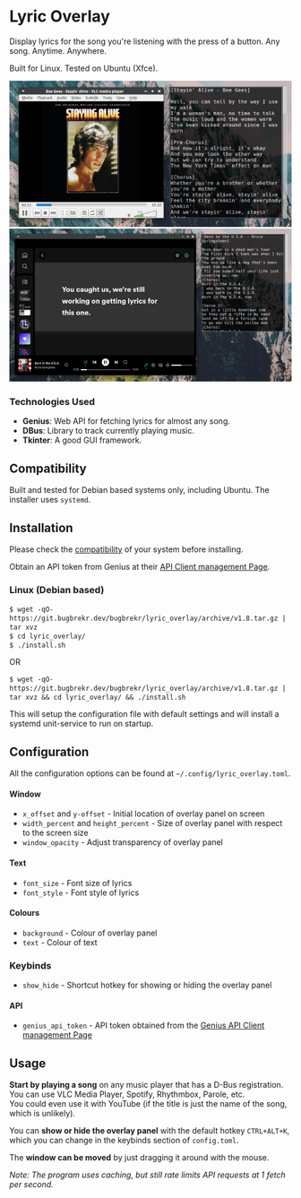 # Lyric Overlay
Display lyrics for the song you're listening with the press of a button.
Any song. Anytime. Anywhere.

Built for Linux. Tested on Ubuntu (Xfce).

![vlc_demo](images/vlc_demo.png) 
![spotify_demo](images/spotify_demo.png)

### Technologies Used
 - **Genius**: Web API for fetching lyrics for almost any song.
 - **DBus**: Library to track currently playing music.
 - **Tkinter**: A good GUI framework.

## Compatibility
Built and tested for Debian based systems only, including Ubuntu.
The installer uses `systemd`.

## Installation
Please check the [compatibility](#compatibility) of your system before installing.

Obtain an API token from Genius at their [API Client management Page](https://genius.com/api-clients).
### Linux (Debian based)
```
$ wget -qO- https://git.bugbrekr.dev/bugbrekr/lyric_overlay/archive/v1.8.tar.gz | tar xvz
$ cd lyric_overlay/ 
$ ./install.sh
```
OR
```
$ wget -qO- https://git.bugbrekr.dev/bugbrekr/lyric_overlay/archive/v1.8.tar.gz | tar xvz && cd lyric_overlay/ && ./install.sh
```

This will setup the configuration file with default settings and will install a systemd unit-service to run on startup.

## Configuration
All the configuration options can be found at `~/.config/lyric_overlay.toml`.
#### Window
 - `x_offset` and `y-offset` - Initial location of overlay panel on screen
 - `width_percent` and `height_percent` - Size of overlay panel with respect to the screen size
 - `window_opacity` - Adjust transparency of overlay panel

#### Text
 - `font_size` - Font size of lyrics
 - `font_style` - Font style of lyrics

#### Colours
 - `background` - Colour of overlay panel
 - `text` - Colour of text

### Keybinds
 - `show_hide` - Shortcut hotkey for showing or hiding the overlay panel

#### API
 - `genius_api_token` - API token obtained from the [Genius API Client management Page](https://genius.com/api-clients)

## Usage
**Start by playing a song** on any music player that has a D-Bus registration. You can use VLC Media Player, Spotify, Rhythmbox, Parole, etc.\
You could even use it with YouTube (if the title is just the name of the song, which is unlikely).

You can **show or hide the overlay panel** with the default hotkey `CTRL+ALT+K`, which you can change in the keybinds section of `config.toml`.

The **window can be moved** by just dragging it around with the mouse.

_Note: The program uses caching, but still rate limits API requests at 1 fetch per second._